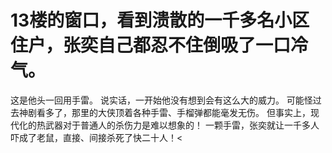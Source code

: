 # 13楼的窗口，看到溃散的一千多名小区住户，张奕自己都忍不住倒吸了一口冷气。
这是他头一回用手雷。
说实话，一开始他没有想到会有这么大的威力。
可能怪过去神剧看多了，那里的大侠顶着各种手雷、手榴弹都能毫发无伤。
但事实上，现代化的热武器对于普通人的杀伤力是难以想象的！
一颗手雷，张奕就让一千多人吓成了老鼠，直接、间接杀死了快二十人！<

